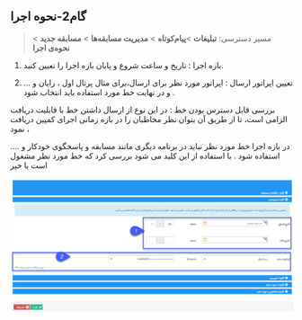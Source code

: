 ﻿## گام2-نحوه اجرا

> مسیر دسترسی:  **تبلیغات** >**پیام‌کوتاه** > **مدیریت مسابقه‌ها** > **مسابقه جدید** > **نحوه‌ی اجرا** 

1. بازه اجرا :  تاریخ و ساعت  شروع و پایان بازه اجرا را تعیین کنید.

2. تعیین اپراتور ارسال : اپراتور مورد نظر برای ارسال،برای مثال پرتال اول ، رایان و ...  و در نهایت خط مورد استفاده باید انتخاب شود .

بررسی قابل دسترس بودن خط :  در این نوع از ارسال داشتن خط با قابلیت دریافت الزامی است، تا از طریق آن بتوان نظر مخاطبان را در بازه زمانی اجرای کمپین دریافت نمود ،

 در بازه اجرا خط مورد نظر نباید در برنامه دیگری مانند مسابقه و پاسخگوی خودکار و .... استفاده شود .  با استفاده از این کلید می شود بررسی کرد که خط مورد نظر مشغول است یا خیر 
 
 ![](advertising-sendingcompetitionsms-secondstep.png)
 
 